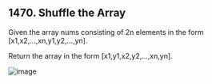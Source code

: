 ## 1470. Shuffle the Array

Given the array nums consisting of 2n elements in the form [x1,x2,...,xn,y1,y2,...,yn].

Return the array in the form [x1,y1,x2,y2,...,xn,yn].

![image](https://user-images.githubusercontent.com/58635762/216978526-25393379-1097-43d0-9a87-622f863053f5.png)
